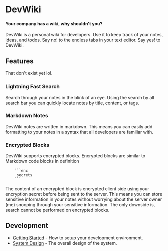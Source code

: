 # DevWiki
#### Your company has a wiki, why shouldn't you? 

DevWiki is a personal wiki for developers. Use it to keep track of your notes, ideas, and todos.
Say no! to the endless tabs in your text editor. Say yes! to DevWiki.
 
## Features
That don't exist yet lol. 

### Lightning Fast Search
Search through your notes in the blink of an eye. Using the search by all search bar you can quickly locate 
notes by title, content, or tags. 

### Markdown Notes
DevWiki notes are written in markdown. This means you can easily add formatting to your notes in a syntax that all 
developers are familiar with.

### Encrypted Blocks 
DevWiki supports encrypted blocks. Encrypted blocks are similar to Markdown code blocks in definition
```
    ```enc
     secrets
    ``` 
```
The content of an encrypted block is encrypted client side using your encryption secret before being sent to the server.
This means you can store sensitive information in your notes without worrying about the server owner (me)
snooping through your sensitive information. The only downside is, search cannot be performed on encrypted blocks. 

## Development 

- [Getting Started](./doc/development.md) - How to setup your development environment.
- [System Design](./doc/design.md) - The overall design of the system.